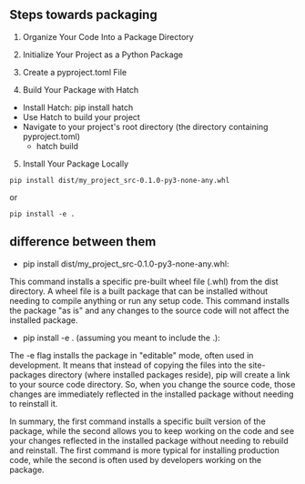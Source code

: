 ## Steps towards packaging
1. Organize Your Code Into a Package Directory

2. Initialize Your Project as a Python Package

3. Create a pyproject.toml File



4. Build Your Package with Hatch
 * Install Hatch: pip install hatch
 * Use Hatch to build your project
* Navigate to your project's root directory (the directory containing pyproject.toml)
   * hatch build
5. Install Your Package Locally

```
pip install dist/my_project_src-0.1.0-py3-none-any.whl
```

or 
```
pip install -e .
```
## difference between them
  
  * pip install dist/my_project_src-0.1.0-py3-none-any.whl:

This command installs a specific pre-built wheel file (.whl) from the dist directory. A wheel file is a built package that can be installed without needing to compile anything or run any setup code. This command installs the package "as is" and any changes to the source code will not affect the installed package.

* pip install -e . (assuming you meant to include the .):

The -e flag installs the package in "editable" mode, often used in development. It means that instead of copying the files into the site-packages directory (where installed packages reside), pip will create a link to your source code directory. So, when you change the source code, those changes are immediately reflected in the installed package without needing to reinstall it.

In summary, the first command installs a specific built version of the package, while the second allows you to keep working on the code and see your changes reflected in the installed package without needing to rebuild and reinstall. The first command is more typical for installing production code, while the second is often used by developers working on the package.





